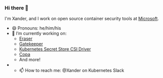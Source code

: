 ### Hi there 👋

I'm Xander, and I work on open source container security tools at [Microsoft](https://github.com/microsoft). 

- 😄 Pronouns: he/him/his
- 🔭 I’m currently working on:
  - [Eraser](https://github.com/Azure/eraser)
  - [Gatekeeper](https://github.com/open-policy-agent/gatekeeper)
  - [Kubernetes Secret Store CSI Driver](https://github.com/Azure/secrets-store-csi-driver-provider-azure)
  - [Copa](https://github.com/project-copacetic/copacetic)
  - And more!
- - 📫 How to reach me: @Xander on Kubernetes Slack
